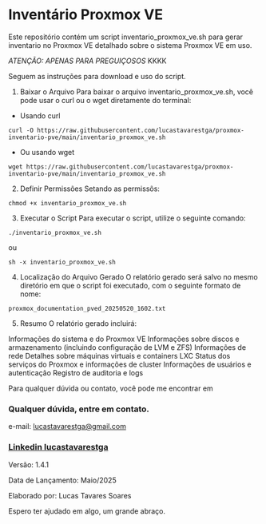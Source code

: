 # Inventário Proxmox VE
Este repositório contém um script inventario_proxmox_ve.sh para gerar inventario no Proxmox VE detalhado sobre o sistema Proxmox VE em uso. 

*ATENÇÃO: APENAS PARA PREGUIÇOSOS* KKKK

Seguem as instruções para download e uso do script.

1. Baixar o Arquivo
Para baixar o arquivo inventario_proxmox_ve.sh, você pode usar o curl ou o wget diretamente do terminal:

- Usando curl
```
curl -O https://raw.githubusercontent.com/lucastavarestga/proxmox-inventario-pve/main/inventario_proxmox_ve.sh
```

- Ou usando wget
```
wget https://raw.githubusercontent.com/lucastavarestga/proxmox-inventario-pve/main/inventario_proxmox_ve.sh
```

2. Definir Permissões
Setando as permissõs:

```
chmod +x inventario_proxmox_ve.sh
```

3. Executar o Script
Para executar o script, utilize o seguinte comando:

```
./inventario_proxmox_ve.sh
```

ou 

```
sh -x inventario_proxmox_ve.sh
```

4. Localização do Arquivo Gerado
O relatório gerado será salvo no mesmo diretório em que o script foi executado, com o seguinte formato de nome:

```
proxmox_documentation_pved_20250520_1602.txt
```

5. Resumo
O relatório gerado incluirá:

Informações do sistema e do Proxmox VE
Informações sobre discos e armazenamento (incluindo configuração de LVM e ZFS)
Informações de rede
Detalhes sobre máquinas virtuais e containers LXC
Status dos serviços do Proxmox e informações de cluster
Informações de usuários e autenticação
Registro de auditoria e logs

Para qualquer dúvida ou contato, você pode me encontrar em 

### Qualquer dúvida, entre em contato.

e-mail: lucastavarestga@gmail.com
### [Linkedin lucastavarestga](https://www.linkedin.com/in/lucastavarestga)

Versão: 1.4.1

Data de Lançamento: Maio/2025

Elaborado por: Lucas Tavares Soares

Espero ter ajudado em algo, um grande abraço.
